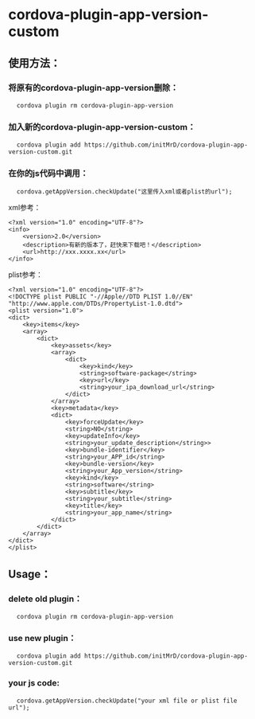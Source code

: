 # cordova-plugin-app-version-custom

## 使用方法：

### 将原有的cordova-plugin-app-version删除：
<pre>
  <code>cordova plugin rm cordova-plugin-app-version</code>
</pre>
### 加入新的cordova-plugin-app-version-custom：
<pre>
  <code>cordova plugin add https://github.com/initMrD/cordova-plugin-app-version-custom.git</code>
</pre>
### 在你的js代码中调用：
<pre>
  <code>cordova.getAppVersion.checkUpdate("这里传入xml或者plist的url");</code>
</pre>

xml参考：
```
<?xml version="1.0" encoding="UTF-8"?>
<info>
    <version>2.0</version>
    <description>有新的版本了，赶快来下载吧！</description>
    <url>http://xxx.xxxx.xx</url>
</info>
```

plist参考：
```
<?xml version="1.0" encoding="UTF-8"?>
<!DOCTYPE plist PUBLIC "-//Apple//DTD PLIST 1.0//EN" "http://www.apple.com/DTDs/PropertyList-1.0.dtd">
<plist version="1.0">
<dict>
	<key>items</key>
	<array>
		<dict>
			<key>assets</key>
			<array>
				<dict>
					<key>kind</key>
					<string>software-package</string>
					<key>url</key>
					<string>your_ipa_download_url</string>
				</dict>
			</array>
			<key>metadata</key>
			<dict>
				<key>forceUpdate</key>
				<string>NO</string>
				<key>updateInfo</key>
				<string>your_update_description</string>>
				<key>bundle-identifier</key>
				<string>your_APP_id</string>
				<key>bundle-version</key>
				<string>your_App_version</string>
				<key>kind</key>
				<string>software</string>
				<key>subtitle</key>
				<string>your_subtitle</string>
				<key>title</key>
				<string>your_app_name</string>
			</dict>
		</dict>
	</array>
</dict>
</plist>
```



## Usage：

### delete old plugin：
<pre>
  <code>cordova plugin rm cordova-plugin-app-version</code>
</pre>
### use new plugin：
<pre>
  <code>cordova plugin add https://github.com/initMrD/cordova-plugin-app-version-custom.git</code>
</pre>
### your js code:
<pre>
  <code>cordova.getAppVersion.checkUpdate("your xml file or plist file url");</code>
</pre>
